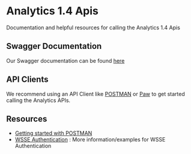Analytics 1.4 Apis
=====
Documentation and helpful resources for calling the Analytics 1.4 Apis

Swagger Documentation
----
Our Swagger documentation can be found [here](https://adobe-experience-cloud.github.io/analytics-1.4-apis/swagger-docs.html)

API Clients
----

We recommend using an API Client like [POSTMAN](https://www.getpostman.com/) or [Paw](https://paw.cloud/) to get started calling the Analytics APIs.

Resources
----

* [Getting started with POSTMAN](postman)
* [WSSE Authentication](wsse) : More information/examples for WSSE Authentication
